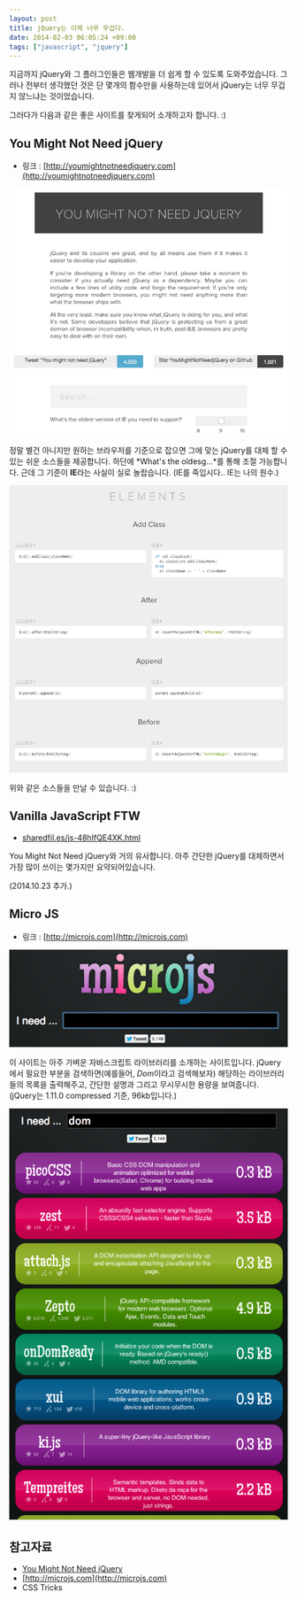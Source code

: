 ```yaml
---
layout: post
title: jQuery는 이제 너무 무겁다.
date: 2014-02-03 06:05:24 +09:00
tags: ["javascript", "jquery"]
---
```


지금까지 jQuery와 그 플러그인들은 웹개발을 더 쉽게 할 수 있도록 도와주었습니다. 그러나 전부터 생각했던 것은 단 몇개의 함수만을 사용하는데 있어서 jQuery는 너무 무겁지 않느냐는 것이었습니다.

그러다가 다음과 같은 좋은 사이트를 찾게되어 소개하고자 합니다. :)

## You Might Not Need jQuery

- 링크 : [http://youmightnotneedjquery.com](http://youmightnotneedjquery.com)

![Main Image of youmightnotneedjquery](/images/2014/2014-02-03-jquery-is-too-heavy/you-might-not-need-jquery.png)

정말 별건 아니지만 원하는 브라우저를 기준으로 잡으면 그에 맞는 jQuery를 대체 할 수 있는 쉬운 소스들을 제공합니다. 하단에 *What's the oldesg...*를 통해 조절 가능합니다. 근데 그 기준이 **IE**라는 사실이 실로 놀랍습니다. (IE를 죽입시다.. IE는 나의 원수.)

![Example](/images/2014/2014-02-03-jquery-is-too-heavy/you-might-not-need-jquery-example.png)

위와 같은 소스들을 만날 수 있습니다. :)

## Vanilla JavaScript FTW

- [sharedfil.es/js-48hIfQE4XK.html](http://sharedfil.es/js-48hIfQE4XK.html)

You Might Not Need jQuery와 거의 유사합니다. 아주 간단한 jQuery를 대체하면서 가장 많이 쓰이는 몇가지만 요약되어있습니다.

(2014.10.23 추가.)


## Micro JS

- 링크 : [http://microjs.com](http://microjs.com)

![Main Image of microjs](/images/2014/2014-02-03-jquery-is-too-heavy/microjs.png)

이 사이트는 아주 가벼운 자바스크립트 라이브러리를 소개하는 사이트입니다. jQuery에서 필요한 부분을 검색하면(예를들어, *Dom*이라고 검색해보자) 해당하는 라이브러리들의 목록을 출력해주고, 간단한 설명과 그리고 무시무시한 용량을 보여줍니다. (jQuery는 1.11.0 compressed 기준, 96kb입니다.)

![Example](/images/2014/2014-02-03-jquery-is-too-heavy/microjs-example.png)




## 참고자료

- [You Might Not Need jQuery](http://youmightnotneedjquery.com)
- [http://microjs.com](http://microjs.com)
- CSS Tricks

